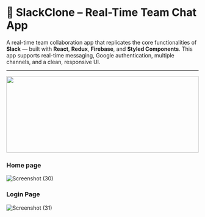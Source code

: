 # 💬 SlackClone – Real-Time Team Chat App

A real-time team collaboration app that replicates the core functionalities of **Slack** — built with **React**, **Redux**, **Firebase**, and **Styled Components**. This app supports real-time messaging, Google authentication, multiple channels, and a clean, responsive UI.

---

<img src="https://mir-s3-cdn-cf.behance.net/projects/404/2b2cc375188577.Y3JvcCw3NTIsNTg4LDMyNCw3NA.png"  width="100%" 
   height="200px"/>

### Home page
![Screenshot (30)](https://github.com/user-attachments/assets/10c2fafe-66d6-40c5-b451-58ce7249cf5e)


### Login Page
![Screenshot (31)](https://github.com/user-attachments/assets/5f8bd6af-57b2-4f6f-ad85-30182fb2b557)

